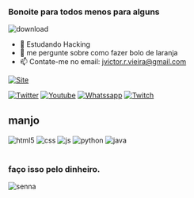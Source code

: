 ### Bonoite para todos menos para alguns

![download](https://user-images.githubusercontent.com/71764643/134788742-6f43821b-d7d5-4ac0-a471-022ed9759adb.png)



- 🌱 Estudando Hacking 
- 💬 me pergunte sobre como fazer bolo de laranja
- 📫 Contate-me no email: jvictor.r.vieira@gmail.com

[![Site](	https://img.shields.io/website-up-down-green-red/http/monip.org.svg)](https://pneumm.carrd.co/)

[![Twitter](https://img.shields.io/badge/Twitter-1DA1F2?style=for-the-badge&logo=twitter&logoColor=white)](https://twitter.com/PneUmona)
[![Youtube](https://img.shields.io/badge/YouTube-FF0000?style=for-the-badge&logo=youtube&logoColor=white)](https://www.youtube.com/channel/UCfHE_wGZH6rO16ES9o-W9Qw)
[![Whatssapp](https://img.shields.io/badge/WhatsApp-25D366?style=for-the-badge&logo=whatsapp&logoColor=white)](https://api.whatsapp.com/send/?phone=5538992013235&text&app_absent=0)
[![Twitch](https://img.shields.io/badge/Twitch-9146FF?style=for-the-badge&logo=twitch&logoColor=white)](https://www.twitch.tv/lab_pesqueiro)


## manjo 

<div style="display: inline_block">
  <img align="center" alt="html5" src="https://img.shields.io/badge/HTML5-E34F26?style=for-the-badge&logo=html5&logoColor=white" />
  <img align="center" alt="css" src="https://img.shields.io/badge/CSS3-1572B6?style=for-the-badge&logo=css3&logoColor=white" />
  <img align="center" alt="js" src="https://img.shields.io/badge/JavaScript-F7DF1E?style=for-the-badge&logo=javascript&logoColor=black" />
  <img align="center" alt="python" src="https://img.shields.io/badge/Python-3776AB?style=for-the-badge&logo=python&logoColor=white" />
  <img align="center" alt="java" src="https://img.shields.io/badge/Java-ED8B00?style=for-the-badge&logo=java&logoColor=white" />
</div><br/>

### faço isso pelo dinheiro.

![senna](https://user-images.githubusercontent.com/71764643/134789224-2850da10-80c3-41c3-9960-009039b28933.gif)


  
